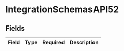 # IntegrationSchemasAPI52


## Fields

| Field       | Type        | Required    | Description |
| ----------- | ----------- | ----------- | ----------- |